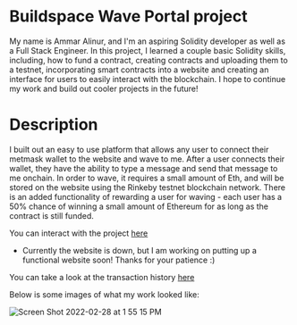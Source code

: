 # Buildspace Wave Portal project

My name is Ammar Alinur, and I'm an aspiring Solidity developer as well as a Full Stack Engineer. In this project, I learned a couple basic Solidity skills, including, how to fund a contract, creating contracts and uploading them to a testnet, incorporating smart contracts into a website and creating an interface for users to easily interact with the blockchain. I hope to continue my work and build out cooler projects in the future!
# Description
I built out an easy to use platform that allows any user to connect their metmask wallet to the website and wave to me. After a user connects their wallet, they have the ability to type a message and send that message to me onchain. In order to wave, it requires a small amount of Eth, and will be stored on the website using the Rinkeby testnet blockchain network. There is an added functionality of rewarding a user for waving - each user has a 50% chance of winning a small amount of Ethereum for as long as the contract is still funded. 

You can interact with the project [here](https://waveportal-starter-project.aammaarr.repl.co/?)
* Currently the website is down, but I am working on putting up a functional website soon! Thanks for your patience :)


You can take a look at the transaction history [here](https://rinkeby.etherscan.io/address/0xdcabfa3e2256a9401723ca85341b301bb89d078d)

Below is some images of what my work looked like: 

![Screen Shot 2022-02-28 at 1 55 15 PM](https://user-images.githubusercontent.com/59621105/156065038-70225625-71fd-45f0-8b21-2b6af7bc980b.png)
